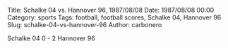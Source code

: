 Title: Schalke 04 vs. Hannover 96, 1987/08/08
Date: 1987/08/08 00:00
Category: sports
Tags: football, football scores, Schalke 04, Hannover 96
Slug: schalke-04-vs-hannover-96
Author: carbonero


Schalke 04 0 - 2 Hannover 96
